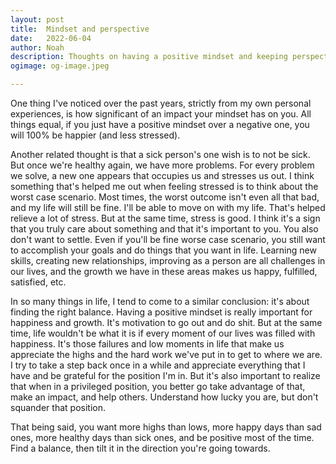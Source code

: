 ```yaml
---
layout: post
title:	Mindset and perspective
date:	2022-06-04
author:	Noah
description: Thoughts on having a positive mindset and keeping perspective
ogimage: og-image.jpeg

---
```


One thing I've noticed over the past years, strictly from my own personal experiences, is how significant of an impact your mindset has on you. All things equal, if you just have a positive mindset over a negative one, you will 100% be happier (and less stressed).

Another related thought is that a sick person's one wish is to not be sick. But once we're healthy again, we have more problems. For every problem we solve, a new one appears that occupies us and stresses us out. I think something that's helped me out when feeling stressed is to think about the worst case scenario. Most times, the worst outcome isn't even all that bad, and my life will still be fine. I'll be able to move on with my life. That's helped relieve a lot of stress. But at the same time, stress is good. I think it's a sign that you truly care about something and that it's important to you. You also don't want to settle. Even if you'll be fine worse case scenario, you still want to accomplish your goals and do things that you want in life. Learning new skills, creating new relationships, improving as a person are all challenges in our lives, and the growth we have in these areas makes us happy, fulfilled, satisfied, etc.

In so many things in life, I tend to come to a similar conclusion: it's about finding the right balance. Having a positive mindset is really important for happiness and growth. It's motivation to go out and do shit. But at the same time, life wouldn't be what it is if every moment of our lives was filled with happiness. It's those failures and low moments in life that make us appreciate the highs and the hard work we've put in to get to where we are. I try to take a step back once in a while and appreciate everything that I have and be grateful for the position I'm in. But it's also important to realize that when in a privileged position, you better go take advantage of that, make an impact, and help others. Understand how lucky you are, but don't squander that position.

That being said, you want more highs than lows, more happy days than sad ones, more healthy days than sick ones, and be positive most of the time. Find a balance, then tilt it in the direction you're going towards.